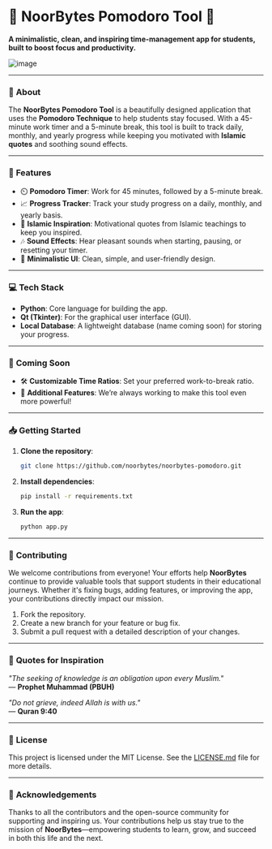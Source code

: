 # 🌟 **NoorBytes Pomodoro Tool** 🌟

**A minimalistic, clean, and inspiring time-management app for students, built to boost focus and productivity.**  

![image](https://github.com/user-attachments/assets/64df21d1-c960-4647-9de4-f638323318e9)



---

### 📝 **About**

The **NoorBytes Pomodoro Tool** is a beautifully designed application that uses the **Pomodoro Technique** to help students stay focused. With a 45-minute work timer and a 5-minute break, this tool is built to track daily, monthly, and yearly progress while keeping you motivated with **Islamic quotes** and soothing sound effects.

---

### 🚀 **Features**

- ⏲️ **Pomodoro Timer**: Work for 45 minutes, followed by a 5-minute break.
- 📈 **Progress Tracker**: Track your study progress on a daily, monthly, and yearly basis.
- 🕌 **Islamic Inspiration**: Motivational quotes from Islamic teachings to keep you inspired.
- 🎶 **Sound Effects**: Hear pleasant sounds when starting, pausing, or resetting your timer.
- 🌿 **Minimalistic UI**: Clean, simple, and user-friendly design.

---

### 💻 **Tech Stack**

- **Python**: Core language for building the app.
- **Qt (Tkinter)**: For the graphical user interface (GUI).
- **Local Database**: A lightweight database (name coming soon) for storing your progress.

---

### 🚧 **Coming Soon**

- 🛠️ **Customizable Time Ratios**: Set your preferred work-to-break ratio.
- 🚀 **Additional Features**: We’re always working to make this tool even more powerful!

---

### 📥 **Getting Started**

1. **Clone the repository**:
   ```bash
   git clone https://github.com/noorbytes/noorbytes-pomodoro.git
   ```

2. **Install dependencies**:
   ```bash
   pip install -r requirements.txt
   ```

3. **Run the app**:
   ```bash
   python app.py
   ```

---

### 🤝 **Contributing**

We welcome contributions from everyone! Your efforts help **NoorBytes** continue to provide valuable tools that support students in their educational journeys. Whether it's fixing bugs, adding features, or improving the app, your contributions directly impact our mission.

1. Fork the repository.
2. Create a new branch for your feature or bug fix.
3. Submit a pull request with a detailed description of your changes.

---

### 📜 **Quotes for Inspiration**

_"The seeking of knowledge is an obligation upon every Muslim."_  
— **Prophet Muhammad (PBUH)**

_"Do not grieve, indeed Allah is with us."_  
— **Quran 9:40**

---

### 📜 **License**

This project is licensed under the MIT License. See the [LICENSE.md](LICENSE.md) file for more details.

---

### 💖 **Acknowledgements**

Thanks to all the contributors and the open-source community for supporting and inspiring us. Your contributions help us stay true to the mission of **NoorBytes**—empowering students to learn, grow, and succeed in both this life and the next.
